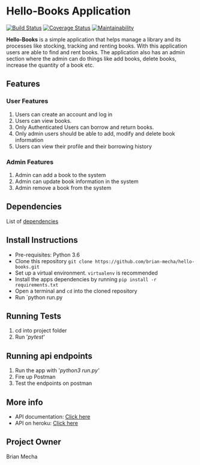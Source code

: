 # Hello-Books Application 
[![Build Status](https://travis-ci.org/brian-mecha/hello-books.svg?branch=challenge_3)](https://travis-ci.org/brian-mecha/hello-books)
[![Coverage Status](https://coveralls.io/repos/github/brian-mecha/hello-books/badge.svg?branch=challenge_3)](https://coveralls.io/github/brian-mecha/hello-books?branch=challenge_3)
[![Maintainability](https://api.codeclimate.com/v1/badges/9cb993991de5a16a5c58/maintainability)](https://codeclimate.com/github/brian-mecha/hello-books/maintainability)

**Hello-Books** is a simple application that helps manage a library and its processes like stocking, tracking and renting books. With this application users are able to find and rent books. The application also has an admin section where the admin can do things like add books, delete books, increase the quantity of a book etc.

## Features
### User Features
1. Users can create an account and log in
2. Users can view books.
3. Only Authenticated Users can borrow and return books.
4. Only admin users should be able to add, modify and delete book information 
5. Users can view their profile and their borrowing history
### Admin Features
1. Admin can add a book to the system
2. Admin can update book information in the system
3. Admin remove a book from the system

## Dependencies
List of [dependencies](https://github.com/brian-mecha/hello-books/blob/master/requirements.txt)
## Install Instructions
 - Pre-requisites: Python 3.6
 - Clone this repository `git clone https://github.com/brian-mecha/hello-books.git`
 - Set up a virtual environment. `virtualenv` is recommended
 - Install the apps dependencies by running `pip install -r requirements.txt`
 - Open a terminal and `cd` into the cloned repository
 - Run `python run.py
## Running Tests
1. cd into project folder
2. Run '*pytest*'
## Running api endpoints
1. Run the app with '*python3 run.py'*
2. Fire up Postman
3. Test the endpoints on postman
## More info
 - API documentation: [Click here](https://hellobooksc3.docs.apiary.io/)
 - API on heroku: [Click here](https://hello-booksc3.herokuapp.com/)

## Project Owner
Brian Mecha
